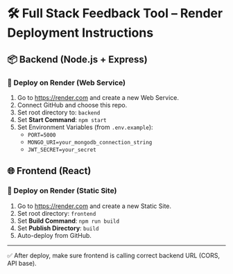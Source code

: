 
# 🛠 Full Stack Feedback Tool – Render Deployment Instructions

## 📦 Backend (Node.js + Express)

### 🔗 Deploy on Render (Web Service)
1. Go to https://render.com and create a new Web Service.
2. Connect GitHub and choose this repo.
3. Set root directory to: `backend`
4. Set **Start Command**: `npm start`
5. Set Environment Variables (from `.env.example`):
   - `PORT=5000`
   - `MONGO_URI=your_mongodb_connection_string`
   - `JWT_SECRET=your_secret`

## 🌐 Frontend (React)

### 🔗 Deploy on Render (Static Site)
1. Go to https://render.com and create a new Static Site.
2. Set root directory: `frontend`
3. Set **Build Command**: `npm run build`
4. Set **Publish Directory**: `build`
5. Auto-deploy from GitHub.

---
✅ After deploy, make sure frontend is calling correct backend URL (CORS, API base).
